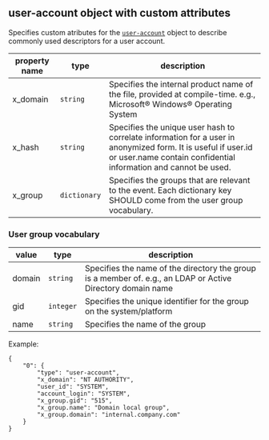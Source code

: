 ## user-account object with custom attributes

Specifies custom atributes for the [`user-account`](https://docs.oasis-open.org/cti/stix/v2.1/os/stix-v2.1-os.html#_azo70vgj1vm2) object to describe commonly used descriptors for a user account.

| property name | type | description |
|--|--|--|
| x_domain | `string` | Specifies the internal product name of the file, provided at compile-time. e.g., Microsoft® Windows® Operating System |
| x_hash | `string` | Specifies the unique user hash to correlate information for a user in anonymized form. It is useful if user.id or user.name contain confidential information and cannot be used. |
| x_group | `dictionary` | Specifies the groups that are relevant to the event. Each dictionary key SHOULD come from the user group vocabulary.|

### User group vocabulary
| value | type | description |
|--|--|--|
| domain | `string` | Specifies the name of the directory the group is a member of. e.g., an LDAP or Active Directory domain name|
| gid | `integer` | Specifies the unique identifier for the group on the system/platform |
| name | `string` | Specifies the name of the group |

Example:

    {
        "0": {
            "type": "user-account",
            "x_domain": "NT AUTHORITY",
            "user_id": "SYSTEM",
            "account_login": "SYSTEM",
            "x_group.gid": "515",
            "x_group.name": "Domain local group",
            "x_group.domain": "internal.company.com"
        }
    }

